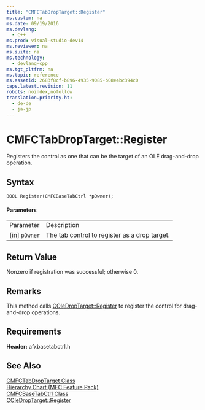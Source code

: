 ```yaml
---
title: "CMFCTabDropTarget::Register"
ms.custom: na
ms.date: 09/19/2016
ms.devlang: 
  - C++
ms.prod: visual-studio-dev14
ms.reviewer: na
ms.suite: na
ms.technology: 
  - devlang-cpp
ms.tgt_pltfrm: na
ms.topic: reference
ms.assetid: 2683f8cf-b896-4935-9085-b08e4bc394c0
caps.latest.revision: 11
robots: noindex,nofollow
translation.priority.ht: 
  - de-de
  - ja-jp
---
```

# CMFCTabDropTarget::Register
Registers the control as one that can be the target of an OLE drag-and-drop operation.  
  
## Syntax  
  
```  
BOOL Register(CMFCBaseTabCtrl *pOwner);  
```  
  
#### Parameters  
  
|||  
|-|-|  
|Parameter|Description|  
|[in] `pOwner`|The tab control to register as a drop target.|  
  
## Return Value  
 Nonzero if registration was successful; otherwise 0.  
  
## Remarks  
 This method calls [COleDropTarget::Register](../vs140/COleDropTarget--Register.md) to register the control for drag-and-drop operations.  
  
## Requirements  
 **Header:** afxbasetabctrl.h  
  
## See Also  
 [CMFCTabDropTarget Class](../vs140/CMFCTabDropTarget-Class.md)   
 [Hierarchy Chart (MFC Feature Pack)](../vs140/Hierarchy-Chart.md)   
 [CMFCBaseTabCtrl Class](../vs140/CMFCBaseTabCtrl-Class.md)   
 [COleDropTarget::Register](../vs140/COleDropTarget--Register.md)